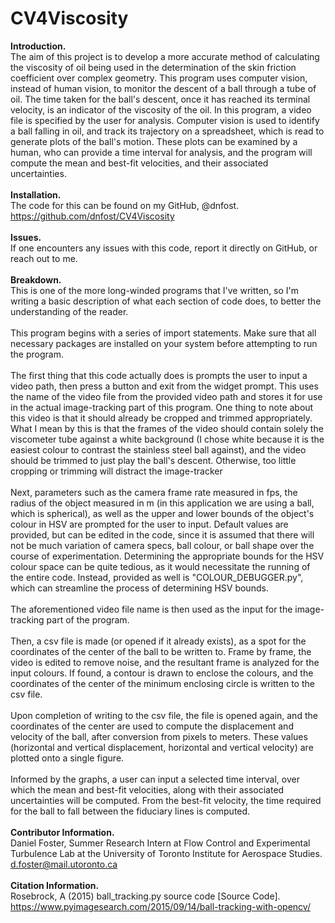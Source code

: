 # CV4Viscosity
**Introduction.<br/>**
The aim of this project is to develop a more accurate method of calculating the viscosity of oil being used in the determination of the skin friction coefficient over complex geometry. This program uses computer vision, instead of human vision, to monitor the descent of a ball through a tube of oil. The time taken for the ball's descent, once it has reached its terminal velocity, is an indicator of the viscosity of the oil. In this program, a video file is specified by the user for analysis. Computer vision is used to identify a ball falling in oil, and track its trajectory on a spreadsheet, which is read to generate plots of the ball's motion. These plots can be examined by a human, who can provide a time interval for analysis, and the program will compute the mean and best-fit velocities, and their associated uncertainties.<br/>
<br/>
**Installation.<br/>**
The code for this can be found on my GitHub, @dnfost. https://github.com/dnfost/CV4Viscosity<br/>
<br/>
**Issues.<br/>**
If one encounters any issues with this code, report it directly on GitHub, or reach out to me. <br/>
<br/>
**Breakdown.<br/>**
This is one of the more long-winded programs that I've written, so I'm writing a basic description of what each section of code does, to better the understanding of the reader. <br/>
<br/>
This program begins with a series of import statements. Make sure that all necessary packages are installed on your system before attempting to run the program. <br/>
<br/>
The first thing that this code actually does is prompts the user to input a video path, then press a button and exit from the widget prompt. This uses the name of the video file from the provided video path and stores it for use in the actual image-tracking part of this program. One thing to note about this video is that it should already be cropped and trimmed appropriately. What I mean by this is that the frames of the video should contain solely the viscometer tube against a white background (I chose white because it is the easiest colour to contrast the stainless steel ball against), and the video should be trimmed to just play the ball's descent. Otherwise, too little cropping or trimming will distract the image-tracker <br/>
<br/>
Next, parameters such as the camera frame rate measured in fps, the radius of the object measured in m (in this application we are using a ball, which is spherical), as well as the upper and lower bounds of the object's colour in HSV are prompted for the user to input. Default values are provided, but can be edited in the code, since it is assumed that there will not be much variation of camera specs, ball colour, or ball shape over the course of experimentation. Determining the appropriate bounds for the HSV colour space can be quite tedious, as it would necessitate the running of the entire code. Instead, provided as well is "COLOUR\_DEBUGGER.py", which can streamline the process of determining HSV bounds.<br/>
<br/>
The aforementioned video file name is then used as the input for the image-tracking part of the program. <br/>
<br/>
Then, a csv file is made (or opened if it already exists), as a spot for the coordinates of the center of the ball to be written to. Frame by frame, the video is edited to remove noise, and the resultant frame is analyzed for the input colours. If found, a contour is drawn to enclose the colours, and the coordinates of the center of the minimum enclosing circle is written to the csv file. <br/>
<br/>
Upon completion of writing to the csv file, the file is opened again, and the coordinates of the center are used to compute the displacement and velocity of the ball, after conversion from pixels to meters. These values (horizontal and vertical displacement, horizontal and vertical velocity) are plotted onto a single figure. <br/>
<br/>
Informed by the graphs, a user can input a selected time interval, over which the mean and best-fit velocities, along with their associated uncertainties will be computed. From the best-fit velocity, the time required for the ball to fall between the fiduciary lines is computed. <br/>
<br/>
**Contributor Information.**<br/>
Daniel Foster, Summer Research Intern at Flow Control and Experimental Turbulence Lab at the University of Toronto Institute for Aerospace Studies. d.foster@mail.utoronto.ca <br/>
<br/>
**Citation Information.**<br/>
Rosebrock, A (2015) ball_tracking.py source code [Source Code]. https://www.pyimagesearch.com/2015/09/14/ball-tracking-with-opencv/
